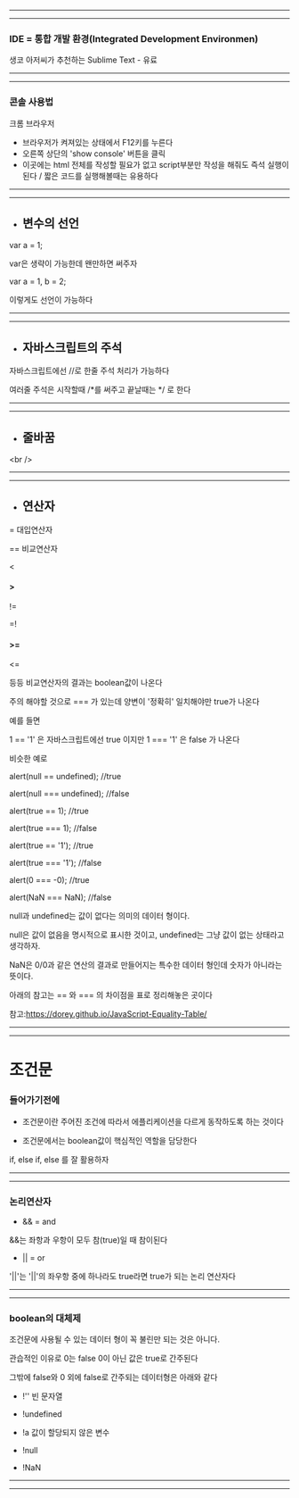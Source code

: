 ***
***
### IDE = 통합 개발 환경(Integrated Development Environmen)
생코 아저씨가 추천하는 Sublime Text - 유료
***

***
### 콘솔 사용법

크롬 브라우저
- 브라우저가 켜져있는 상태에서 F12키를 누른다
- 오른쪽 상단의 'show console' 버튼을 클릭
- 이곳에는 html 전체를 작성할 필요가 없고 script부분만 작성을 해줘도 즉석 실행이 된다 / 짧은 코드를 실행해볼때는 유용하다
***

***
- ## 변수의 선언

var a = 1;

var은 생략이 가능한데 왠만하면 써주자

var a = 1, b = 2;

이렇게도 선언이 가능하다
***

***
- ## 자바스크립트의 주석

자바스크립트에선 //로 한줄 주석 처리가 가능하다

여러줄 주석은 시작할때 /*를 써주고 끝날때는 */ 로 한다
***

***
- ## 줄바꿈

\<br />
***

***
- ## 연산자

= 대입연산자

== 비교연산자

<

#### >

!=

=!

#### >=

<=

등등
비교연산자의 결과는 boolean값이 나온다

주의 해야할 것으로 === 가 있는데 양변이 '정확히' 일치해야만 true가 나온다

예를 들면

1 == '1' 은 자바스크립트에선 true 이지만
1 === '1' 은 false 가 나온다

비슷한 예로

alert(null == undefined);       //true

alert(null === undefined);      //false

alert(true == 1);               //true

alert(true === 1);              //false

alert(true == '1');             //true

alert(true === '1');            //false
 
alert(0 === -0);                //true

alert(NaN === NaN);             //false

null과 undefined는 값이 없다는 의미의 데이터 형이다. 

null은 값이 없음을 명시적으로 표시한 것이고, undefined는 그냥 값이 없는 상태라고 생각하자.

NaN은 0/0과 같은 연산의 결과로 만들어지는 특수한 데이터 형인데 숫자가 아니라는 뜻이다.

아래의 참고는 == 와 === 의 차이점을 표로 정리해놓은 곳이다

참고:https://dorey.github.io/JavaScript-Equality-Table/
***


***
# 조건문
### 들어가기전에 

- 조건문이란 주어진 조건에 따라서 에플리케이션을 다르게 동작하도록 하는 것이다

- 조건문에서는 boolean값이 핵심적인 역할을 담당한다

if, else if, else 를 잘 활용하자
***

***
### 논리연산자
- && = and

&&는 좌항과 우항이 모두 참(true)일 때 참이된다

- || = or

'||'는 '||'의 좌우항 중에 하나라도 true라면 true가 되는 논리 연산자다
***

***
### boolean의 대체제

조건문에 사용될 수 있는 데이터 형이 꼭 불린만 되는 것은 아니다.

관습적인 이유로 0는 false 0이 아닌 값은 true로 간주된다

그밖에 false와 0 외에 false로 간주되는 데이터형은 아래와 같다

- !''  빈 문자열

- !undefined

- !a 값이 할당되지 않은 변수 

- !null

- !NaN
***
***